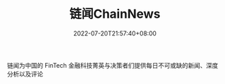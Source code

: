 ﻿---
weight: 
title: "链闻ChainNews"
description: "链闻为中国的 FinTech 金融科技菁英与决策者们提供每日不可或缺的新闻、深度分析以及评论"
date: 2022-07-20T21:57:40+08:00
lastmod: 2022-07-20T16:45:40+08:00
draft: false
authors: ["seven"]
featuredImage: "lianwenchainnews.jpg"
link: "http://mp.weixin.qq.com/profile?src=3&timestamp=1658299939&ver=1&signature=zqfCol8V1MjHIa*HNbzm1LyJpIJjcKX0OnDySHyq1Hj1-z7yAuGKWnxPhf-*nw5QNb93sYzTc7uXF3mTase8FA=="
tags: ["微信公众号","链闻ChainNews"]
categories: ["navigation"]
navigation: ["微信公众号"]
lightgallery: true
toc: true
pinned: false
recommend: false
recommend1: false
---
链闻为中国的 FinTech 金融科技菁英与决策者们提供每日不可或缺的新闻、深度分析以及评论
